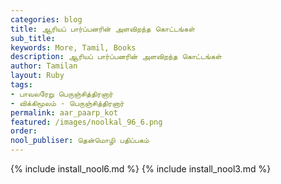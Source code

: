 ```yaml
---
categories: blog
title: ஆரியப் பார்ப்பனரின் அளவிறந்த கொட்டங்கள்
sub_title: 
keywords: More, Tamil, Books
description: ஆரியப் பார்ப்பனரின் அளவிறந்த கொட்டங்கள்
author: Tamilan
layout: Ruby
tags:
- பாவலரேறு பெருஞ்சித்திரனார் 
- விக்கிமூலம் - பெருஞ்சித்திரனார்
permalink: aar_paarp_kot
featured: /images/noolkal_96_6.png
order: 
nool_publiser: தென்மொழி பதிப்பகம்
---
```

{% include install_nool6.md %}
{% include install_nool3.md %}
